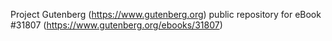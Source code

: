 Project Gutenberg (https://www.gutenberg.org) public repository for eBook #31807 (https://www.gutenberg.org/ebooks/31807)
